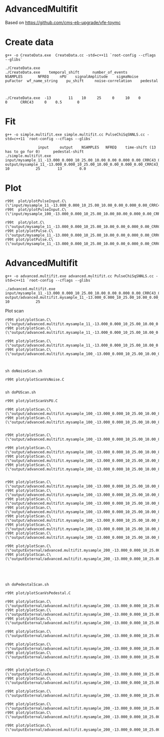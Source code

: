AdvancedMultifit
====

Based on https://github.com/cms-eb-upgrade/vfe-toymc


Create data
====

    g++ -o CreateData.exe  CreateData.cc -std=c++11 `root-config --cflags --glibs`

    ./CreateData.exe     
    ./CreateData.exe    temporal_shift      number_of_events       NSAMPLES       NFREQ     nPU    signalAmplitude    sigmaNoise     puFactor  wf_name_string    pu_shift     noise-correlation    pedestal

    
    
    ./CreateData.exe  -13        11    10     25     0     10    0         0      CRRC43     0    0.5       0
    
    
Fit
====

    g++ -o simple.multifit.exe simple.multifit.cc PulseChiSqSNNLS.cc -std=c++11 `root-config --cflags --glibs`

                   input     output    NSAMPLES   NFREQ    time-shift (13 has to go for 0)      pedestal-shift
    ./simple.multifit.exe   input/mysample_11_-13.000_0.000_10_25.00_10.00_0.00_0.000_0.00_CRRC43_0.00.root       output/mysample_11_-13.000_0.000_10_25.00_10.00_0.00_0.000_0.00_CRRC43_0.00.root         10            25        13        0.0

    
    
Plot
====

    r99t  plot/plotPulseInput.C\(\"input/mysample_11_-13.000_0.000_10_25.00_10.00_0.00_0.000_0.00_CRRC43_0.00.root\"\)
    r99t  plot/plotPulseInput.C\(\"input/mysample_100_-13.000_0.000_10_25.00_10.00_80.00_0.000_0.00_CRRC43_-1.00.root\"\)
    
    r99t  plot/plot.C\(\"output/mysample_11_-13.000_0.000_10_25.00_10.00_0.00_0.000_0.00_CRRC43_0.00.root\"\)
    r99t plot/plotPulse.C\(\"output/mysample_11_-13.000_0.000_10_25.00_10.00_0.00_0.000_0.00_CRRC43_0.00.root\",2\)
    r99t plot/plotPulse.C\(\"output/mysample_11_-13.000_0.000_10_25.00_10.00_0.00_0.000_0.00_CRRC43_0.00.root\",1\)

    

    
    
AdvancedMultifit
====


    g++ -o advanced.multifit.exe advanced.multifit.cc PulseChiSqSNNLS.cc -std=c++11 `root-config --cflags --glibs`

    ./advanced.multifit.exe   input/mysample_11_-13.000_0.000_10_25.00_10.00_0.00_0.000_0.00_CRRC43_0.00.root       output/advanced.multifit.mysample_11_-13.000_0.000_10_25.00_10.00_0.00_0.000_0.00_CRRC43.root         10            25    
    
    
Plot scan

    r99t plot/plotScan.C\(\"output/advanced.multifit.mysample_11_-13.000_0.000_10_25.00_10.00_0.00_0.000_0.00_CRRC43.root\",1\)
    r99t plot/plotScan.C\(\"output/advanced.multifit.mysample_11_-13.000_0.000_10_25.00_10.00_0.00_10.000_0.00_CRRC43.root\",1\)
    
    r99t plot/plotScan.C\(\"output/advanced.multifit.mysample_11_-13.000_0.000_10_25.00_10.00_0.00_10.000_0.00_CRRC43.root\",1\)
    r99t plot/plotScan.C\(\"output/advanced.multifit.mysample_100_-13.000_0.000_10_25.00_10.00_0.00_18.000_0.00_CRRC43.root\",1\)

    
    
    sh doNoiseScan.sh
    
    r99t plot/plotScanVsNoise.C
    
    
    sh doPUScan.sh
    
    r99t plot/plotScanVsPU.C
    
    r99t plot/plotScan.C\(\"output/advanced.multifit.mysample_100_-13.000_0.000_10_25.00_10.00_80.00_0.000_19.00_CRRC43.root\",1\)
    r99t plot/plotScan.C\(\"output/advanced.multifit.mysample_100_-13.000_0.000_10_25.00_10.00_80.00_0.000_39.00_CRRC43.root\",1\)
    
    
    r99t plot/plotScan.C\(\"output/advanced.multifit.mysample_100_-13.000_0.000_10_25.00_10.00_80.00_10.000_39.00_CRRC43.root\",1\)
    
    r99t plot/plotScan.C\(\"output/advanced.multifit.mysample_100_-13.000_0.000_10_25.00_10.00_80.00_0.000_40.00_CRRC43_-1.00.root\",1\)
    r99t plot/plotScan.C\(\"output/advanced.multifit.mysample_100_-13.000_0.000_10_25.00_10.00_80.00_0.000_0.00_CRRC43_-1.00.root\",1\)
    r99t plot/plotScan.C\(\"output/advanced.multifit.mysample_100_-13.000_0.000_10_25.00_10.00_80.00_0.000_10.00_CRRC43_-1.00.root\",1\)
    
    
    r99t plot/plotScan.C\(\"output/advanced.multifit.mysample_100_-13.000_0.000_10_25.00_10.00_80.00_1.000_19.00_CRRC43.root\",1\)
    r99t plot/plotScan.C\(\"output/advanced.multifit.mysample_100_-13.000_0.000_10_25.00_10.00_80.00_1.000_0.00_CRRC43.root\",1\)
    r99t plot/plotScan.C\(\"output/advanced.multifit.mysample_100_-13.000_0.000_10_25.00_10.00_80.00_1.000_30.00_CRRC43.root\",1\)
    r99t plot/plotScan.C\(\"output/advanced.multifit.mysample_100_-13.000_0.000_10_25.00_10.00_80.00_0.000_0.00_CRRC43.root\",1\)
    r99t plot/plotScan.C\(\"output/advanced.multifit.mysample_100_-13.000_0.000_10_25.00_10.00_80.00_0.000_20.00_CRRC43.root\",1\)
    r99t plot/plotScan.C\(\"output/advanced.multifit.mysample_100_-13.000_0.000_10_25.00_10.00_80.00_0.000_23.00_CRRC43_-1.00.root\",1\)
    r99t plot/plotScan.C\(\"output/advanced.multifit.mysample_100_-13.000_0.000_10_25.00_10.00_80.00_0.000_3.00_CRRC43_-1.00.root\",1\)
    
    r99t plot/plotScan.C\(\"outputExternal/advanced.multifit.mysample_200_-13.000_0.000_10_25.00_10.00_80.00_0.000_3.00_CRRC43_-1.00.root\",1\)
    r99t plot/plotScan.C\(\"outputExternal/advanced.multifit.mysample_200_-13.000_0.000_10_25.00_5.00_80.00_0.000_3.00_CRRC43_-1.00.root\",1\)
    
    
    
    
    
    sh doPedestalScan.sh
    
    r99t plot/plotScanVsPedestal.C
    
    r99t plot/plotScan.C\(\"outputExternal/advanced.multifit.mysample_200_-13.000_0.000_10_25.00_5.00_80.00_0.000_20.00_CRRC43_-1.00.root\",1\)
    r99t plot/plotScan.C\(\"outputExternal/advanced.multifit.mysample_200_-13.000_0.000_10_25.00_5.00_80.00_0.000_20.00_CRRC43_-0.90.root\",1\)
    r99t plot/plotScan.C\(\"outputExternal/advanced.multifit.mysample_200_-13.000_0.000_10_25.00_5.00_80.00_0.000_20.00_CRRC43_-0.80.root\",1\)
    
    r99t plot/plotScan.C\(\"outputExternal/advanced.multifit.mysample_200_-13.000_0.000_10_25.00_5.00_80.00_1.000_10.00_CRRC43_-1.00.root\",1\)
    
    r99t plot/plotScan.C\(\"outputExternal/advanced.multifit.mysample_200_-13.000_0.000_10_25.00_5.00_80.00_1.000_2.00_CRRC43_1.00.root\",1\)
    r99t plot/plotScan.C\(\"outputExternal/advanced.multifit.mysample_200_-13.000_0.000_10_25.00_5.00_80.00_1.000_2.00_CRRC43_-1.00.root\",1\)
    
    
    r99t plot/plotScan.C\(\"outputExternal/advanced.multifit.mysample_200_-13.000_0.000_10_25.00_5.00_80.00_0.000_1.00_CRRC43_-1.00.root\",1\)
    r99t plot/plotScan.C\(\"outputExternal/advanced.multifit.mysample_200_-13.000_0.000_10_25.00_5.00_80.00_0.000_30.00_CRRC43_-1.00.root\",1\)
    
    r99t plot/plotScan.C\(\"outputExternal/advanced.multifit.mysample_200_-13.000_0.000_10_25.00_5.00_80.00_0.000_20.00_CRRC43_-1.00.root\",1\)
    
    r99t plot/plotScan.C\(\"outputExternal/advanced.multifit.mysample_200_-13.000_0.000_10_25.00_5.00_80.00_0.000_20.00_CRRC43_-1.00.root\",23\)
    r99t plot/plotScan.C\(\"outputExternal/advanced.multifit.mysample_200_-13.000_0.000_10_25.00_5.00_80.00_0.000_10.00_CRRC43_-1.00.root\",23\)

    r99t plot/plotScan.C\(\"outputExternal/advanced.multifit.mysample_200_-13.000_0.000_10_25.00_5.00_1.00_1.000_160.00_CRRC43_-1.00.root\",23\)

    
    